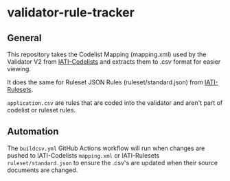 # validator-rule-tracker

## General
This repository takes the Codelist Mapping (mapping.xml) used by the Validator V2 from [IATI-Codelists](https://github.com/IATI/IATI-Codelists) and extracts them to .csv format for easier viewing. 

It does the same for Ruleset JSON Rules (ruleset/standard.json) from [IATI-Rulesets](https://github.com/IATI/IATI-Rulesets).

`application.csv` are rules that are coded into the validator and aren't part of codelist or ruleset rules.

## Automation
The `buildcsv.yml` GitHub Actions workflow will run when changes are pushed to IATI-Codelists `mapping.xml` or IATI-Rulesets `ruleset/standard.json` to ensure the .csv's are updated when their source documents are changed.

